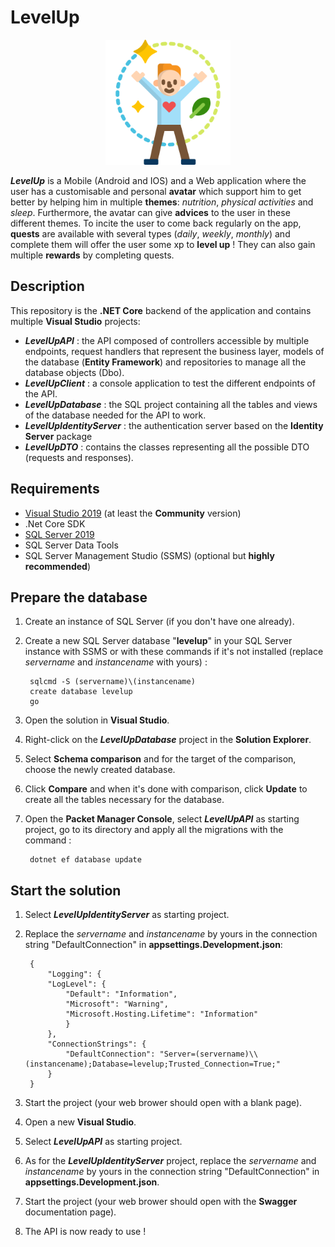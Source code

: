 LevelUp
=======

<div style="text-align:center">
    <img src="logo.svg" style="width: 200px">
</div>

***LevelUp*** is a Mobile (Android and IOS) and a Web application where the user has a customisable and personal **avatar**
which support him to get better by helping him in multiple **themes**: *nutrition*, *physical activities* and *sleep*.
Furthermore, the avatar can give **advices** to the user in these different themes.
To incite the user to come back regularly on the app, **quests** are available with several types (*daily*, *weekly*, *monthly*)
and complete them will offer the user some xp to **level up** ! They can also gain multiple **rewards** by completing quests.

## Description

This repository is the **.NET Core** backend of the application and contains multiple **Visual Studio** projects:

- ***LevelUpAPI*** : the API composed of controllers accessible by multiple endpoints, request handlers that represent the business layer, 
models of the database (**Entity Framework**) and repositories to manage all the database objects (Dbo).
- ***LevelUpClient*** : a console application to test the different endpoints of the API.
- ***LevelUpDatabase*** : the SQL project containing all the tables and views of the database needed for the API to work.
- ***LevelUpIdentityServer*** : the authentication server based on the **Identity Server** package
- ***LevelUpDTO*** : contains the classes representing all the possible DTO (requests and responses).

## Requirements

- [Visual Studio 2019](https://visualstudio.microsoft.com/fr/vs/) (at least the **Community** version)
- .Net Core SDK
- [SQL Server 2019](https://www.microsoft.com/fr-fr/sql-server/sql-server-downloads)
- SQL Server Data Tools
- SQL Server Management Studio (SSMS) (optional but **highly recommended**)

## Prepare the database

1. Create an instance of SQL Server (if you don't have one already).
2. Create a new SQL Server database "**levelup**" in your SQL Server instance with SSMS or with these commands if it's not installed
(replace *servername* and *instancename* with yours) :

        sqlcmd -S (servername)\(instancename)
        create database levelup
        go

3. Open the solution in **Visual Studio**.
4. Right-click on the ***LevelUpDatabase*** project in the **Solution Explorer**.
5. Select **Schema comparison** and for the target of the comparison, choose the newly created database.
6. Click **Compare** and when it's done with comparison, click **Update** to create all the tables necessary for the database.
7. Open the **Packet Manager Console**, select ***LevelUpAPI*** as starting project, go to its directory
and apply all the migrations with the command :

        dotnet ef database update

## Start the solution

1. Select ***LevelUpIdentityServer*** as starting project.
2. Replace the *servername* and *instancename* by yours in the connection string "DefaultConnection" in **appsettings.Development.json**:

        {  
            "Logging": {
            "LogLevel": {
                "Default": "Information",
                "Microsoft": "Warning",
                "Microsoft.Hosting.Lifetime": "Information"
                }
            },
            "ConnectionStrings": {
                "DefaultConnection": "Server=(servername)\\(instancename);Database=levelup;Trusted_Connection=True;"
            }
        }
3. Start the project (your web brower should open with a blank page).
4. Open a new **Visual Studio**.
5. Select ***LevelUpAPI*** as starting project.
6. As for the ***LevelUpIdentityServer*** project, replace the *servername* and *instancename* by yours in the connection string "DefaultConnection" in **appsettings.Development.json**.
7. Start the project (your web brower should open with the **Swagger** documentation page).
8. The API is now ready to use !